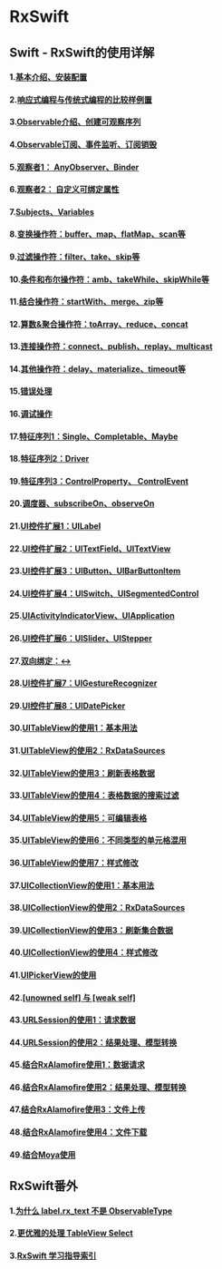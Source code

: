 # RxSwift

## Swift - RxSwift的使用详解

#### 1.[基本介绍、安装配置](http://www.hangge.com/blog/cache/detail_1917.html)

#### 2.[响应式编程与传统式编程的比较样例置](http://www.hangge.com/blog/cache/detail_1918.html)

#### 3.[Observable介绍、创建可观察序列](http://www.hangge.com/blog/cache/detail_1922.html)

#### 4.[Observable订阅、事件监听、订阅销毁](http://www.hangge.com/blog/cache/detail_1924.html)

#### 5.[观察者1： AnyObserver、Binder](http://www.hangge.com/blog/cache/detail_1941.html)

#### 6.[观察者2： 自定义可绑定属性](http://www.hangge.com/blog/cache/detail_1946.html)

#### 7.[Subjects、Variables](http://www.hangge.com/blog/cache/detail_1929.html)

#### 8.[变换操作符：buffer、map、flatMap、scan等](http://www.hangge.com/blog/cache/detail_1932.html)

#### 9.[过滤操作符：filter、take、skip等](http://www.hangge.com/blog/cache/detail_1933.html)

#### 10.[条件和布尔操作符：amb、takeWhile、skipWhile等](http://www.hangge.com/blog/cache/detail_1948.html)

#### 11.[结合操作符：startWith、merge、zip等](http://www.hangge.com/blog/cache/detail_1930.html)

#### 12.[算数&聚合操作符：toArray、reduce、concat](http://www.hangge.com/blog/cache/detail_1934.html)

#### 13.[连接操作符：connect、publish、replay、multicast](http://www.hangge.com/blog/cache/detail_1935.html)

#### 14.[其他操作符：delay、materialize、timeout等](http://www.hangge.com/blog/cache/detail_1950.html)

#### 15.[错误处理](http://www.hangge.com/blog/cache/detail_1936.html)

#### 16.[调试操作](http://www.hangge.com/blog/cache/detail_1937.html)

#### 17.[特征序列1：Single、Completable、Maybe](http://www.hangge.com/blog/cache/detail_1939.html)

#### 18.[特征序列2：Driver](http://www.hangge.com/blog/cache/detail_1942.html)

#### 19.[特征序列3：ControlProperty、 ControlEvent](http://www.hangge.com/blog/cache/detail_1943.html)

#### 20.[调度器、subscribeOn、observeOn](http://www.hangge.com/blog/cache/detail_1940.html)

#### 21.[UI控件扩展1：UILabel](http://www.hangge.com/blog/cache/detail_1963.html)

#### 22.[UI控件扩展2：UITextField、UITextView](http://www.hangge.com/blog/cache/detail_1964.html)

#### 23.[UI控件扩展3：UIButton、UIBarButtonItem](http://www.hangge.com/blog/cache/detail_1969.html)

#### 24.[UI控件扩展4：UISwitch、UISegmentedControl](http://www.hangge.com/blog/cache/detail_1970.html)

#### 25.[UIActivityIndicatorView、UIApplication](http://www.hangge.com/blog/cache/detail_1971.html)

#### 26.[UI控件扩展6：UISlider、UIStepper](http://www.hangge.com/blog/cache/detail_1972.html)

#### 27.[双向绑定：<->](http://www.hangge.com/blog/cache/detail_1974.html)

#### 28.[UI控件扩展7：UIGestureRecognizer](http://www.hangge.com/blog/cache/detail_1975.html)

#### 29.[UI控件扩展8：UIDatePicker](http://www.hangge.com/blog/cache/detail_1973.html)

#### 30.[UITableView的使用1：基本用法](http://www.hangge.com/blog/cache/detail_1976.html)

#### 31.[UITableView的使用2：RxDataSources](http://www.hangge.com/blog/cache/detail_1982.html)

#### 32.[UITableView的使用3：刷新表格数据](http://www.hangge.com/blog/cache/detail_1987.html)

#### 33.[UITableView的使用4：表格数据的搜索过滤](http://www.hangge.com/blog/cache/detail_1994.html)

#### 34.[UITableView的使用5：可编辑表格](http://www.hangge.com/blog/cache/detail_1995.html)

#### 35.[UITableView的使用6：不同类型的单元格混用](http://www.hangge.com/blog/cache/detail_1996.html)

#### 36.[UITableView的使用7：样式修改](http://www.hangge.com/blog/cache/detail_1984.html)

#### 37.[UICollectionView的使用1：基本用法](http://www.hangge.com/blog/cache/detail_2004.html)

#### 38.[UICollectionView的使用2：RxDataSources](http://www.hangge.com/blog/cache/detail_2005.html)

#### 39.[UICollectionView的使用3：刷新集合数据](http://www.hangge.com/blog/cache/detail_2008.html)

#### 40.[UICollectionView的使用4：样式修改](http://www.hangge.com/blog/cache/detail_2009.html)

#### 41.[UIPickerView的使用](http://www.hangge.com/blog/cache/detail_1983.html)

#### 42.[[unowned self] 与 [weak self]](http://www.hangge.com/blog/cache/detail_1993.html)

#### 43.[URLSession的使用1：请求数据](http://www.hangge.com/blog/cache/detail_2010.html)

#### 44.[URLSession的使用2：结果处理、模型转换](http://www.hangge.com/blog/cache/detail_2011.html)

#### 45.[结合RxAlamofire使用1：数据请求](http://www.hangge.com/blog/cache/detail_2013.html)

#### 46.[结合RxAlamofire使用2：结果处理、模型转换](http://www.hangge.com/blog/cache/detail_2014.html)

#### 47.[结合RxAlamofire使用3：文件上传](http://www.hangge.com/blog/cache/detail_2015.html)

#### 48.[结合RxAlamofire使用4：文件下载](http://www.hangge.com/blog/cache/detail_2017.html)

#### 49.[结合Moya使用](http://www.hangge.com/blog/cache/detail_2012.html)


## RxSwift番外

#### 1.[为什么 label.rx_text 不是 ObservableType](http://t.swift.gg/d/16-101-label-rx-text-observabletype)

#### 2.[更优雅的处理 TableView Select](http://www.hangge.com/blog/cache/detail_2012.html)

#### 3.[RxSwift 学习指导索引](http://t.swift.gg/d/2-rxswift)
